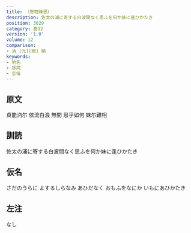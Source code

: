 ```yaml
---
title: （寄物陳思）
description: 佐太の浦に寄する白波間なく思ふを何か妹に逢ひかたき
position: 3029
category: 巻12
version: '1.0'
volume: 12
comparison:
- 汭 [元][細] 納
keywords:
- 地名
- 序詞
- 恋情
---
```


## 原文

貞能汭尓 依流白浪 無間 思乎如何 妹尓難相

## 訓読

佐太の浦に寄する白波間なく思ふを何か妹に逢ひかたき

## 仮名

さだのうらに よするしらなみ あひだなく おもふをなにか いもにあひかたき

## 左注

なし
